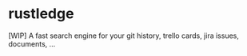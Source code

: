 # rustledge
[WIP] A fast search engine for your git history, trello cards, jira issues, documents, ...
